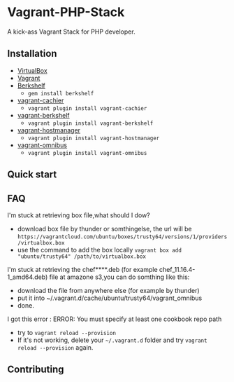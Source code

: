 # Vagrant-PHP-Stack

A kick-ass Vagrant Stack for PHP developer.


## Installation

* [VirtualBox](https://www.virtualbox.org)
* [Vagrant](http://vagrantup.com)
* [Berkshelf](http://berkshelf.com)
  * `gem install berkshelf`
* [vagrant-cachier](https://github.com/fgrehm/vagrant-cachier)
  * `vagrant plugin install vagrant-cachier`
* [vagrant-berkshelf](https://github.com/riotgames/vagrant-berkshelf)
  * `vagrant plugin install vagrant-berkshelf`
* [vagrant-hostmanager](https://github.com/smdahlen/vagrant-hostmanager)
  * `vagrant plugin install vagrant-hostmanager`
* [vagrant-omnibus](https://github.com/schisamo/vagrant-omnibus)
  * `vagrant plugin install vagrant-omnibus`


## Quick start

## FAQ

I'm stuck at retrieving box file,what should I dow?

* download box file by thunder or somthingelse, the url will be `https://vagrantcloud.com/ubuntu/boxes/trusty64/versions/1/providers/virtualbox.box`
* use the command to add the box locally `vagrant box add "ubuntu/trusty64" /path/to/virtualbox.box`

I'm stuck at retrieving the chef****.deb (for example chef_11.16.4-1_amd64.deb) file at amazone s3,you can do somthing like this:

* download the file from anywhere else (for example by thunder)
* put it into ~/.vagrant.d/cache/ubuntu/trusty64/vagrant_omnibus
* done.

I got this error : ERROR: You must specify at least one cookbook repo path

* try to `vagrant reload --provision`
* If it's not working, delete your `~/.vagrant.d` folder and try `vagrant reload --provision` again.

## Contributing


